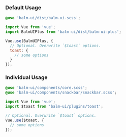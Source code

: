 ### Default Usage

```css
@use 'balm-ui/dist/balm-ui.scss';
```

```js
import Vue from 'vue';
import BalmUIPlus from 'balm-ui/dist/balm-ui-plus';

Vue.use(BalmUIPlus, {
  // Optional. Overwrite `$toast` options.
  toast: {
    // some options
  }
});
```

### Individual Usage

```css
@use 'balm-ui/components/core.scss';
@use 'balm-ui/components/snackbar/snackbar.scss';
```

```js
import Vue from 'vue';
import $toast from 'balm-ui/plugins/toast';

// Optional. Overwrite `$toast` options.
Vue.use($toast, {
  // some options
});
```
